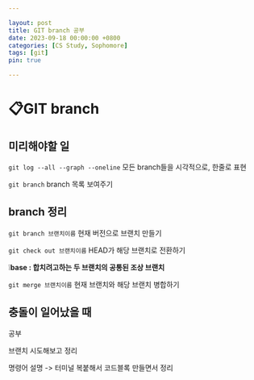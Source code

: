 ```yaml
---

layout: post
title: GIT branch 공부
date: 2023-09-18 00:00:00 +0800
categories: [CS Study, Sophomore]
tags: [git]
pin: true

---
```



&#128203;GIT branch
===================

미리해야할 일
----------

`git log --all --graph --oneline` 모든 branch들을 시각적으로, 한줄로 표현

`git branch` branch 목록 보여주기

branch 정리
----------

`git branch 브랜치이름` 현재 버전으로 브랜치 만들기

`git check out 브랜치이름` HEAD가 해당 브랜치로 전환하기

❕**base : 합치려고하는 두 브랜치의 공통된 조상 브랜치**

`git merge 브랜치이름` 현재 브랜치와 해당 브랜치 병합하기

충돌이 일어났을 때
--------------

공부

브랜치 시도해보고 정리

명령어 설명 -> 터미널 복붙해서 코드블록 만들면서 정리

